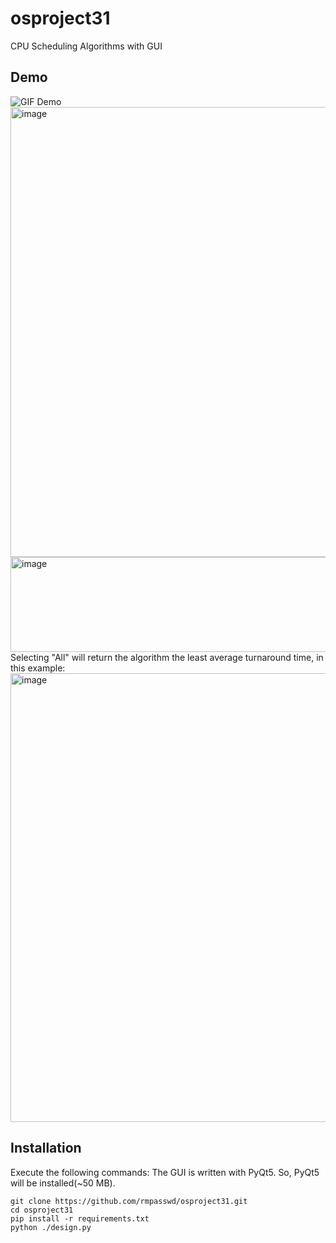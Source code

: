 # osproject31
CPU Scheduling Algorithms with GUI

## Demo
![GIF Demo]( https://github.com/rmpasswd/rmpasswd/blob/main/osproject31.demo.gif)
<img width="797" height="720" alt="image" src="https://github.com/user-attachments/assets/551b1fc6-6580-44cf-b1d3-af9ea4d11cf4" />  
<img width="781" height="152" alt="image" src="https://github.com/user-attachments/assets/c7462c86-09a4-4fe1-8d96-78b654961f47" />  
Selecting "All" will return the algorithm the least average turnaround time, in this example:
<img width="790" height="718" alt="image" src="https://github.com/user-attachments/assets/e12ad4af-7196-456b-a2e6-5eaaf78085c2" />



## Installation

Execute the following commands:
The GUI is written with PyQt5. So, PyQt5 will be installed(~50 MB). 
```
git clone https://github.com/rmpasswd/osproject31.git
cd osproject31
pip install -r requirements.txt
python ./design.py
```
